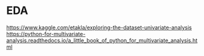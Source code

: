 # EDA
https://www.kaggle.com/etakla/exploring-the-dataset-univariate-analysis
https://python-for-multivariate-analysis.readthedocs.io/a_little_book_of_python_for_multivariate_analysis.html


